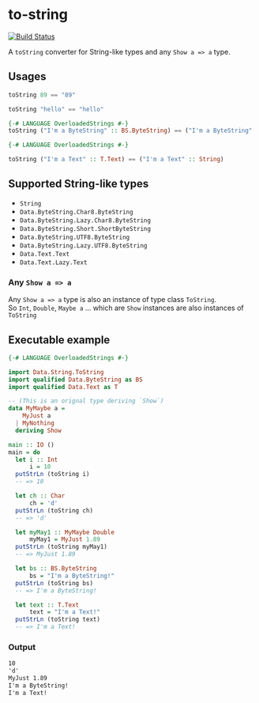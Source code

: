# to-string
[![Build Status](https://travis-ci.com/nwtgck/to-string-haskell.svg?token=TuxNpqznwwyy7hyJwBVm&branch=master)](https://travis-ci.com/nwtgck/to-string-haskell)

A `toString` converter for String-like types and any `Show a => a` type.

## Usages

```hs
toString 89 == "89"
```

```hs
toString "hello" == "hello"
```

```hs
{-# LANGUAGE OverloadedStrings #-}
toString ("I'm a ByteString" :: BS.ByteString) == ("I'm a ByteString" :: String)
```

```hs
{-# LANGUAGE OverloadedStrings #-}

toString ("I'm a Text" :: T.Text) == ("I'm a Text" :: String)
```

## Supported String-like types

* `String`
* `Data.ByteString.Char8.ByteString`
* `Data.ByteString.Lazy.Char8.ByteString`
* `Data.ByteString.Short.ShortByteString`
* `Data.ByteString.UTF8.ByteString`
* `Data.ByteString.Lazy.UTF8.ByteString`
* `Data.Text.Text`
* `Data.Text.Lazy.Text`

### Any `Show a => a`

Any `Show a => a` type is also an instance of type class `ToString`.  
So `Int`, `Double`, `Maybe a` ... which are `Show` instances are also instances of `ToString`

## Executable example

```hs
{-# LANGUAGE OverloadedStrings #-}

import Data.String.ToString
import qualified Data.ByteString as BS
import qualified Data.Text as T

-- (This is an orignal type deriving `Show`)
data MyMaybe a = 
    MyJust a
  | MyNothing
  deriving Show

main :: IO ()
main = do
  let i :: Int
      i = 10
  putStrLn (toString i)
  -- => 10

  let ch :: Char
      ch = 'd'
  putStrLn (toString ch)
  -- => 'd'

  let myMay1 :: MyMaybe Double
      myMay1 = MyJust 1.89 
  putStrLn (toString myMay1)
  -- => MyJust 1.89

  let bs :: BS.ByteString
      bs = "I'm a ByteString!"
  putStrLn (toString bs)
  -- => I'm a ByteString!

  let text :: T.Text
      text = "I'm a Text!"
  putStrLn (toString text)
  -- => I'm a Text!
```

### Output

```txt
10
'd'
MyJust 1.89
I'm a ByteString!
I'm a Text!
```